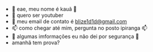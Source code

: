 - 👋 eae, meu nome é kauã 🐻
- 👀 quero ser youtuber
- 🌱 meu email de contato é blize1d1d@gmail.com
- 📫 como chegar até mim, pergunta no posto ipiranga 📫
- 🚫 algumas imformações eu não dei por segurança 🚫 
- amanhã tem prova?
